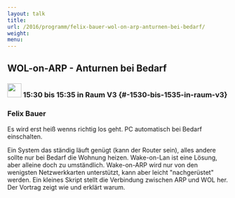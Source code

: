 ```yaml
---
layout: talk
title:
url: /2016/programm/felix-bauer-wol-on-arp-anturnen-bei-bedarf/
weight:
menu:
---
```

## WOL-on-ARP - Anturnen bei Bedarf

### <img height = "32" src="../../../images/lightning.svg"> 15:30 bis 15:35 in Raum V3 {#-1530-bis-1535-in-raum-v3}

### Felix Bauer

Es wird erst heiß wenns richtig los geht. PC automatisch bei Bedarf einschalten.

  Ein System das ständig läuft genügt (kann der Router sein), alles andere
  sollte nur bei Bedarf die Wohnung heizen. Wake-on-Lan ist eine Lösung, aber
  alleine doch zu umständlich. Wake-on-ARP wird nur von den wenigsten
  Netzwerkkarten unterstützt, kann aber leicht "nachgerüstet" werden. Ein
  kleines Skript stellt die Verbindung zwischen ARP und WOL her. Der Vortrag
  zeigt wie und erklärt warum.


